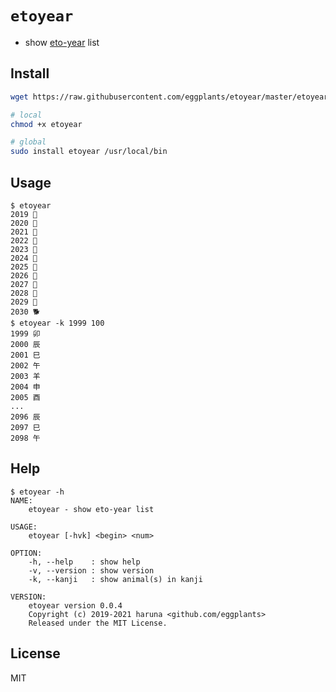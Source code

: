 # `etoyear`

- show [eto-year](https://www.nippon.com/en/features/jg00110) list

## Install

```bash
wget https://raw.githubusercontent.com/eggplants/etoyear/master/etoyear

# local
chmod +x etoyear

# global
sudo install etoyear /usr/local/bin
```

## Usage

```shellsession
$ etoyear
2019 🐗
2020 🐁
2021 🐄
2022 🐯
2023 🐇
2024 🐲
2025 🐍
2026 🐎
2027 🐏
2028 🐒
2029 🐔
2030 🐕
$ etoyear -k 1999 100
1999 卯
2000 辰
2001 巳
2002 午
2003 羊
2004 申
2005 酉
...
2096 辰
2097 巳
2098 午
```

## Help

```shellsession
$ etoyear -h
NAME:
    etoyear - show eto-year list

USAGE:
    etoyear [-hvk] <begin> <num>

OPTION:
    -h, --help    : show help
    -v, --version : show version
    -k, --kanji   : show animal(s) in kanji

VERSION:
    etoyear version 0.0.4
    Copyright (c) 2019-2021 haruna <github.com/eggplants>
    Released under the MIT License.
```

## License

MIT
